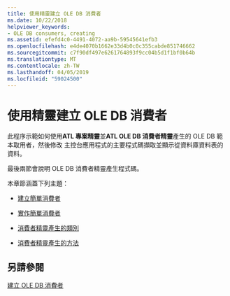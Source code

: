 ```yaml
---
title: 使用精靈建立 OLE DB 消費者
ms.date: 10/22/2018
helpviewer_keywords:
- OLE DB consumers, creating
ms.assetid: efefd4c0-4491-4072-aa9b-59545641efb3
ms.openlocfilehash: e4de4070b1662e33d4b0c0c355cabde851746662
ms.sourcegitcommit: c7f90df497e6261764893f9cc04b5d1f1bf0b64b
ms.translationtype: MT
ms.contentlocale: zh-TW
ms.lasthandoff: 04/05/2019
ms.locfileid: "59024500"
---
```

# <a name="creating-an-ole-db-consumer-using-a-wizard"></a>使用精靈建立 OLE DB 消費者

此程序示範如何使用**ATL 專案精靈**並**ATL OLE DB 消費者精靈**產生的 OLE DB 範本取用者，然後修改 主控台應用程式的主要程式碼擷取並顯示從資料庫資料表的資料。

最後兩節會說明 OLE DB 消費者精靈產生程式碼。

本章節涵蓋下列主題：

- [建立簡單消費者](../../data/oledb/creating-a-simple-consumer.md)

- [實作簡單消費者](../../data/oledb/implementing-a-simple-consumer.md)

- [消費者精靈產生的類別](../../data/oledb/consumer-wizard-generated-classes.md)

- [消費者精靈產生的方法](../../data/oledb/consumer-wizard-generated-methods.md)

## <a name="see-also"></a>另請參閱

[建立 OLE DB 消費者](../../data/oledb/creating-an-ole-db-consumer.md)
